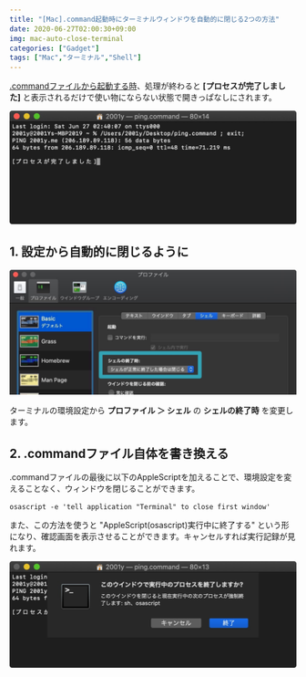 ```yaml
---
title: "[Mac].command起動時にターミナルウィンドウを自動的に閉じる2つの方法"
date: 2020-06-27T02:00:30+09:00
img: mac-auto-close-terminal
categories: ["Gadget"]
tags: ["Mac","ターミナル","Shell"]
---
```


[.commandファイルから起動する時](https://2001y.me/blog/gadget/mac-command-file/)、処理が終わると **[プロセスが完了しました]** と表示されるだけで使い物にならない状態で開きっぱなしにされます。

![](../../../images/mac-auto-close-terminal-1.jpg)

## 1. 設定から自動的に閉じるように

![](../../../images/mac-auto-close-terminal-2.jpg)

ターミナルの環境設定から **プロファイル ＞ シェル** の **シェルの終了時** を変更します。

## 2. .commandファイル自体を書き換える

.commandファイルの最後に以下のAppleScriptを加えることで、環境設定を変えることなく、ウィンドウを閉じることができます。

```shell
osascript -e 'tell application "Terminal" to close first window'
```

また、この方法を使うと "AppleScript(osascript)実行中に終了する" という形になり、確認画面を表示させることができます。キャンセルすれば実行記録が見れます。

![](../../../images/mac-auto-close-terminal-3.jpg)